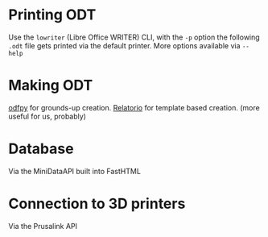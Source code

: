 # Printing ODT
Use the `lowriter` (Libre Office WRITER) CLI, with the `-p` option the following `.odt` file gets printed via the default printer. More options available via `--help`

# Making ODT
[odfpy](https://pypi.org/project/odfpy/) for grounds-up creation.
[Relatorio](https://pypi.org/project/relatorio/) for template based creation. (more useful for us, probably)

# Database
Via the MiniDataAPI built into FastHTML

# Connection to 3D printers
Via the Prusalink API